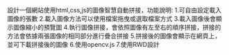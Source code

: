 設計一個網站使用html,css,js的圖像智慧自動拼接，功能說明:
1.可自由設定載入圖像的張數
2.載入圖像方法可以使用檔案拖曳或選取檔案方式
3.載入圖像後會顯示圖像縮小的預覽圖
4.執行圖像拼接，會依照圖像有左至右的順序拼接，拼接的方法會依據兩張圖像的相同部分進行疊合拼接
5.拼接後的圖像會顯示在網頁上，並可下載拼接後的圖像
6.使用opencv.js
7.使用RWD設計

